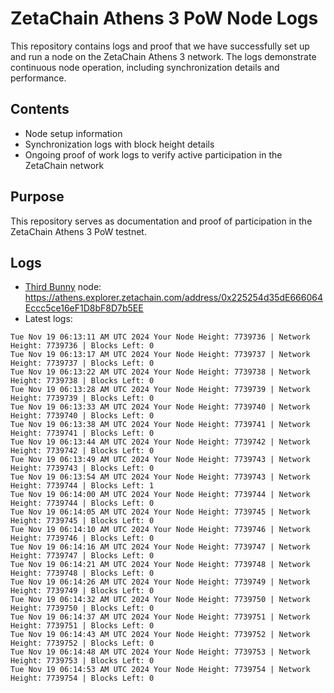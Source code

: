 # ZetaChain Athens 3 PoW Node Logs
This repository contains logs and proof that we have successfully set up and run a node on the ZetaChain Athens 3 network. The logs demonstrate continuous node operation, including synchronization details and performance.

## Contents
- Node setup information
- Synchronization logs with block height details
- Ongoing proof of work logs to verify active participation in the ZetaChain network

## Purpose
This repository serves as documentation and proof of participation in the ZetaChain Athens 3 PoW testnet.

## Logs

- [Third Bunny](https://thirdbunny.xyz/) node: https://athens.explorer.zetachain.com/address/0x225254d35dE666064Eccc5ce16eF1D8bF8D7b5EE
- Latest logs:
```
Tue Nov 19 06:13:11 AM UTC 2024 Your Node Height: 7739736 | Network Height: 7739736 | Blocks Left: 0
Tue Nov 19 06:13:17 AM UTC 2024 Your Node Height: 7739737 | Network Height: 7739737 | Blocks Left: 0
Tue Nov 19 06:13:22 AM UTC 2024 Your Node Height: 7739738 | Network Height: 7739738 | Blocks Left: 0
Tue Nov 19 06:13:28 AM UTC 2024 Your Node Height: 7739739 | Network Height: 7739739 | Blocks Left: 0
Tue Nov 19 06:13:33 AM UTC 2024 Your Node Height: 7739740 | Network Height: 7739740 | Blocks Left: 0
Tue Nov 19 06:13:38 AM UTC 2024 Your Node Height: 7739741 | Network Height: 7739741 | Blocks Left: 0
Tue Nov 19 06:13:44 AM UTC 2024 Your Node Height: 7739742 | Network Height: 7739742 | Blocks Left: 0
Tue Nov 19 06:13:49 AM UTC 2024 Your Node Height: 7739743 | Network Height: 7739743 | Blocks Left: 0
Tue Nov 19 06:13:54 AM UTC 2024 Your Node Height: 7739743 | Network Height: 7739744 | Blocks Left: 1
Tue Nov 19 06:14:00 AM UTC 2024 Your Node Height: 7739744 | Network Height: 7739744 | Blocks Left: 0
Tue Nov 19 06:14:05 AM UTC 2024 Your Node Height: 7739745 | Network Height: 7739745 | Blocks Left: 0
Tue Nov 19 06:14:10 AM UTC 2024 Your Node Height: 7739746 | Network Height: 7739746 | Blocks Left: 0
Tue Nov 19 06:14:16 AM UTC 2024 Your Node Height: 7739747 | Network Height: 7739747 | Blocks Left: 0
Tue Nov 19 06:14:21 AM UTC 2024 Your Node Height: 7739748 | Network Height: 7739748 | Blocks Left: 0
Tue Nov 19 06:14:26 AM UTC 2024 Your Node Height: 7739749 | Network Height: 7739749 | Blocks Left: 0
Tue Nov 19 06:14:32 AM UTC 2024 Your Node Height: 7739750 | Network Height: 7739750 | Blocks Left: 0
Tue Nov 19 06:14:37 AM UTC 2024 Your Node Height: 7739751 | Network Height: 7739751 | Blocks Left: 0
Tue Nov 19 06:14:43 AM UTC 2024 Your Node Height: 7739752 | Network Height: 7739752 | Blocks Left: 0
Tue Nov 19 06:14:48 AM UTC 2024 Your Node Height: 7739753 | Network Height: 7739753 | Blocks Left: 0
Tue Nov 19 06:14:53 AM UTC 2024 Your Node Height: 7739754 | Network Height: 7739754 | Blocks Left: 0
```
